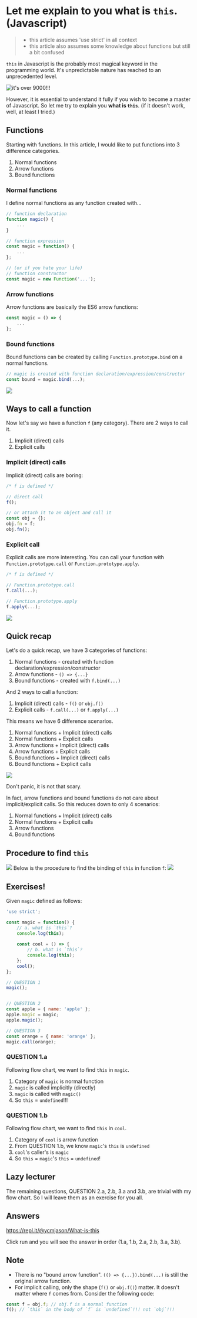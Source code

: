 # Let me explain to you what is `this`. (Javascript)

> - this article assumes 'use strict' in all context
> - this article also assumes some knowledge about functions but still a bit confused

`this` in Javascript is the probably most magical keyword in the programming world. It's unpredictable nature has reached to an unprecedented level.

![it's over 9000!!!](https://media0.giphy.com/media/MvedbKot538WY/giphy.gif)

However, it is essential to understand it fully if you wish to become a master of Javascript. So let me try to explain you **what is `this`**. (if it doesn't work, well, at least I tried.)

## Functions

Starting with functions. In this article, I would like to put functions into 3 difference categories.

1. Normal functions
2. Arrow functions
3. Bound functions

### Normal functions

I define normal functions as any function created with...
```js
// function declaration
function magic() {
	...
}

// function expression
const magic = function() {
	...
};

// (or if you hate your life)
// function constructor
const magic = new Function('...');
```

### Arrow functions

Arrow functions are basically the ES6 arrow functions:

```js
const magic = () => {
	...
};
```

### Bound functions
Bound functions can be created by calling `Function.prototype.bind` on a normal functions. 

```js
// magic is created with function declaration/expression/constructor
const bound = magic.bind(...);
```

![](https://media2.giphy.com/media/zG6MKhlBxIloc/giphy.gif)

## Ways to call a function

Now let's say we have a function `f` (any category). There are 2 ways to call it.

1. Implicit (direct) calls
2. Explicit calls

### Implicit (direct) calls

Implicit (direct) calls are boring:

```js
/* f is defined */

// direct call
f();

// or attach it to an object and call it
const obj = {};
obj.fn = f;
obj.fn();
```

### Explicit call

Explicit calls are more interesting. You can call your function with `Function.prototype.call` or `Function.prototype.apply`.

```js
/* f is defined */

// Function.prototype.call
f.call(...);

// Function.prototype.apply
f.apply(...);
```

![](https://media0.giphy.com/media/3oEjI5VtIhHvK37WYo/giphy.gif)

## Quick recap
Let's do a quick recap, we have 3 categories of functions:

1. Normal functions - created with function declaration/expression/constructor
3. Arrow functions - `() => {...}`
4. Bound functions - created with `f.bind(...)`

And 2 ways to call a function:

1. Implicit (direct) calls - `f()` or `obj.f()`
2. Explicit calls - `f.call(...)` or `f.apply(...)`

This means we have 6 difference scenarios. 

1. Normal functions + Implicit (direct) calls
2. Normal functions + Explicit calls
3. Arrow functions + Implicit (direct) calls
4. Arrow functions + Explicit calls
5. Bound functions + Implicit (direct) calls
6. Bound functions + Explicit calls

![](https://media1.giphy.com/media/lKZEeXJGhU1d6/giphy.gif)

Don't panic, it is not that scary.

In fact, arrow functions and bound functions do not care about implicit/explicit calls. So this reduces down to only 4 scenarios:

1. Normal functions + Implicit (direct) calls
2. Normal functions + Explicit calls
3. Arrow functions
4. Bound functions 

## Procedure to find `this`
![](https://media3.giphy.com/media/O7pL1zfZKI836/giphy.gif)
Below is the procedure to find the binding of `this` in function `f`:
![](https://thepracticaldev.s3.amazonaws.com/i/081hi0wdimj2gozszf7j.png)

## Exercises!
Given `magic` defined as follows:
```js
'use strict';

const magic = function() {
	// a. what is `this`?
    console.log(this);
    
	const cool = () => {
		// b. what is `this`?
	    console.log(this);
	};
	cool();
};

// QUESTION 1
magic();


// QUESTION 2
const apple = { name: 'apple' };
apple.magic = magic;
apple.magic();

// QUESTION 3
const orange = { name: 'orange' };
magic.call(orange);
```

### QUESTION 1.a
Following flow chart, we want to find `this` in `magic`.

1. Category of `magic` is normal function
2. `magic` is called implicitly (directly)
3. `magic` is called with `magic()`
4. So `this` = `undefined`!!!

### QUESTION 1.b
Following flow chart, we want to find `this` in `cool`.

1. Category of `cool` is arrow function
2. From QUESTION 1.b, we know `magic`'s `this` is `undefined`
3.  `cool`'s caller's is `magic`
4. So `this` = `magic`'s `this` = `undefined`!


## Lazy lecturer

The remaining questions, QUESTION 2.a, 2.b, 3.a and 3.b, are trivial with my flow chart. So I will leave them as an exercise for you all.

## Answers
https://repl.it/@ycmjason/What-is-this

Click run and you will see the answer in order (1.a, 1.b, 2.a, 2.b, 3.a, 3.b).

## Note
- There is no "bound arrow function". `(() => {...}).bind(...)` is still the original arrow function.
- For implicit calling, only the shape (`f()` or `obj.f()`) matter. It doesn't matter where `f` comes from. Consider the following code:
```js
const f = obj.f; // obj.f is a normal function
f(); // `this` in the body of `f` is `undefined`!!! not `obj`!!!
```
